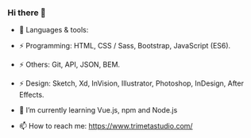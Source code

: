 ### Hi there 👋
<!--
**RibasCode/RibasCode** is a ✨ _special_ ✨ repository because its `README.md` (this file) appears on your GitHub profile.
- 🔭 I’m currently working on ...
- 👯 I’m looking to collaborate on ...
- 🤔 I’m looking for help with ...
- 💬 Ask me about ...
- 😄 Pronouns: ...
- ⚡ Fun fact: ...
-->
- 🔭 Languages & tools:
- ⚡ Programming: HTML, CSS / Sass, Bootstrap, JavaScript (ES6).
- ⚡ Others: Git, API, JSON, BEM.
- ⚡ Design: Sketch, Xd, InVision, Illustrator, Photoshop, InDesign, After Effects.
- 🌱 I’m currently learning Vue.js, npm and Node.js

- 📫 How to reach me: https://www.trimetastudio.com/
